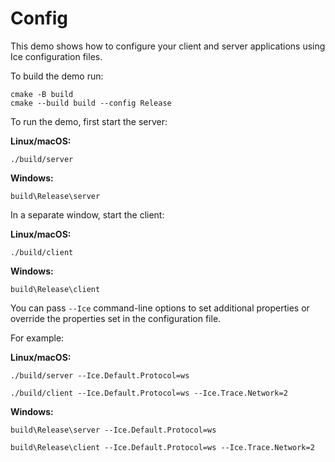 # Config

This demo shows how to configure your client and server applications using Ice configuration
files.

To build the demo run:

```shell
cmake -B build
cmake --build build --config Release
```

To run the demo, first start the server:

**Linux/macOS:**

```shell
./build/server
```

**Windows:**

```shell
build\Release\server
```

In a separate window, start the client:

**Linux/macOS:**

```shell
./build/client
```

**Windows:**

```shell
build\Release\client
```

You can pass `--Ice` command-line options to set additional properties or override the properties set in the
configuration file.

For example:

**Linux/macOS:**

```shell
./build/server --Ice.Default.Protocol=ws
```

```shell
./build/client --Ice.Default.Protocol=ws --Ice.Trace.Network=2
```

**Windows:**

```shell
build\Release\server --Ice.Default.Protocol=ws
```

```shell
build\Release\client --Ice.Default.Protocol=ws --Ice.Trace.Network=2
```
